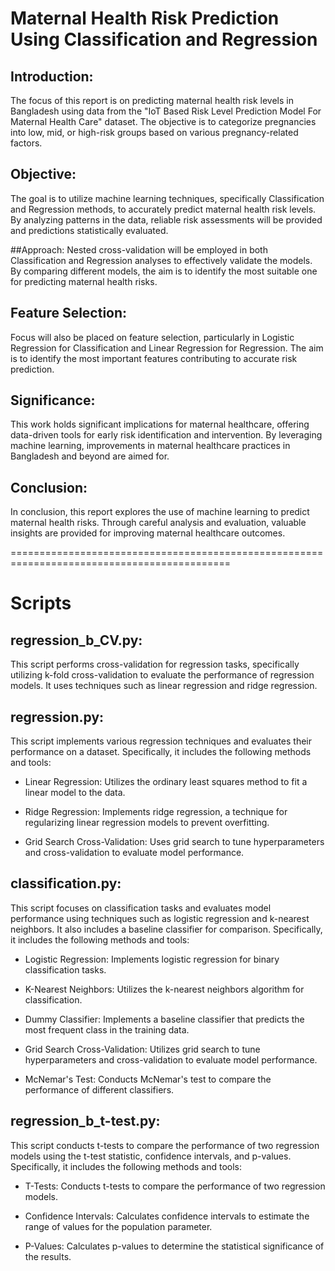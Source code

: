 #  Maternal Health Risk Prediction Using Classification and Regression

## Introduction:
The focus of this report is on predicting maternal health risk levels in Bangladesh using data from the "IoT Based Risk Level Prediction Model For Maternal Health Care" dataset. The objective is to categorize pregnancies into low, mid, or high-risk groups based on various pregnancy-related factors.

## Objective:
The goal is to utilize machine learning techniques, specifically Classification and Regression methods, to accurately predict maternal health risk levels. By analyzing patterns in the data, reliable risk assessments will be provided and predictions statistically evaluated.

##Approach:
Nested cross-validation will be employed in both Classification and Regression analyses to effectively validate the models. By comparing different models, the aim is to identify the most suitable one for predicting maternal health risks.

## Feature Selection:
Focus will also be placed on feature selection, particularly in Logistic Regression for Classification and Linear Regression for Regression. The aim is to identify the most important features contributing to accurate risk prediction.

## Significance:
This work holds significant implications for maternal healthcare, offering data-driven tools for early risk identification and intervention. By leveraging machine learning, improvements in maternal healthcare practices in Bangladesh and beyond are aimed for.

## Conclusion:
In conclusion, this report explores the use of machine learning to predict maternal health risks. Through careful analysis and evaluation, valuable insights are provided for improving maternal healthcare outcomes.



============================================================================================



# Scripts

## regression_b_CV.py: 
This script performs cross-validation for regression tasks, specifically utilizing k-fold cross-validation to evaluate the performance of regression models. It uses techniques such as linear regression and ridge regression.

## regression.py: 
This script implements various regression techniques and evaluates their performance on a dataset. Specifically, it includes the following methods and tools:

* Linear Regression: Utilizes the ordinary least squares method to fit a linear model to the data.

* Ridge Regression: Implements ridge regression, a technique for regularizing linear regression models to prevent overfitting.

* Grid Search Cross-Validation: Uses grid search to tune hyperparameters and cross-validation to evaluate model performance.


## classification.py: 
This script focuses on classification tasks and evaluates model performance using techniques such as logistic regression and k-nearest neighbors. It also includes a baseline classifier for comparison. Specifically, it includes the following methods and tools:

* Logistic Regression: Implements logistic regression for binary classification tasks.

* K-Nearest Neighbors: Utilizes the k-nearest neighbors algorithm for classification.

* Dummy Classifier: Implements a baseline classifier that predicts the most frequent class in the training data.

* Grid Search Cross-Validation: Utilizes grid search to tune hyperparameters and cross-validation to evaluate model performance.

* McNemar's Test: Conducts McNemar's test to compare the performance of different classifiers.


## regression_b_t-test.py: 
This script conducts t-tests to compare the performance of two regression models using the t-test statistic, confidence intervals, and p-values. Specifically, it includes the following methods and tools:

* T-Tests: Conducts t-tests to compare the performance of two regression models.

* Confidence Intervals: Calculates confidence intervals to estimate the range of values for the population parameter.

* P-Values: Calculates p-values to determine the statistical significance of the results.
